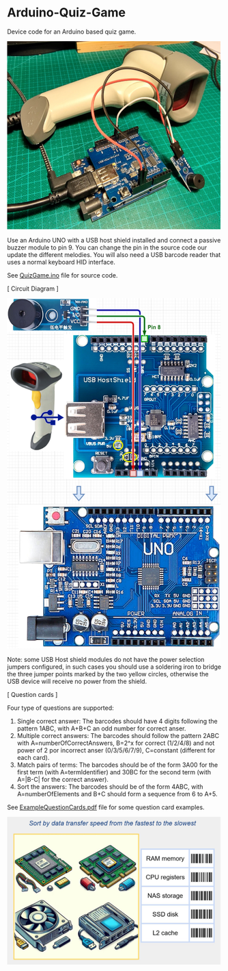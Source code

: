 # Arduino-Quiz-Game
Device code for an Arduino based quiz game.

<img src="img/Barcode1.jpg" width="500">

Use an Arduino UNO with a USB host shield installed and connect a passive buzzer module to pin 9.
You can change the pin in the source code our update the different melodies.
You will also need a USB barcode reader that uses a normal keyboard HID interface.

See [QuizGame.ino](QuizGame.ino) file for source code.

[ Circuit Diagram ]

<img src="img/ArduinoScannerCircuit.jpg" width="500">

Note: some USB Host shield modules do not have the power selection jumpers configured, in such cases you should use a soldering iron to bridge the three jumper points marked by the two yellow circles, otherwise the USB device will receive no power from the shield.

[ Question cards ]

Four type of questions are supported:
1. Single correct answer: The barcodes should have 4 digits following the pattern 1ABC, with A+B+C an odd number for correct anser.
2. Multiple correct answers: The barcodes should follow the pattern 2ABC with A=numberOfCorrectAnswers, B=2^x for correct (1/2/4/8) and not power of 2 por incorrect anser (0/3/5/6/7/9), C=constant (different for each card).
3. Match pairs of terms: The barcodes should be of the form 3A00 for the first term (with A=termIdentifier) and 30BC for the second term (with A=|B-C| for the correct answer).
4. Sort the answers: The barcodes should be of the form 4ABC, with A=numberOfElements and B+C should form a sequence from 6 to A+5.

See [ExampleQuestionCards.pdf](ExampleQuestionCards.pdf) file for some question card examples.

<a href="ExampleQuestionCards.pdf"><img src="img/ExampleSortCard.jpg" width="500"></a>
